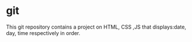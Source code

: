 # git
This git repository contains a project on HTML, CSS ,JS that displays:date, day, time respectively in order.
